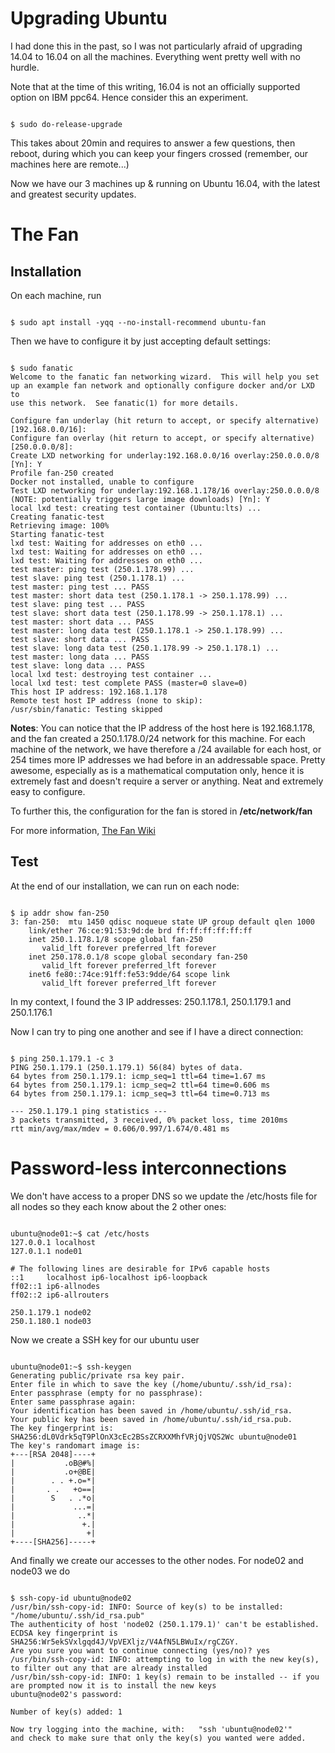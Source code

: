 # Upgrading Ubuntu

I had done this in the past, so I was not particularly afraid of upgrading 14.04 to 16.04 on all the machines. Everything went pretty well with no hurdle. 

Note that at the time of this writing, 16.04 is not an officially  supported option on IBM ppc64. Hence consider this an experiment. 

<pre><code>
$ sudo do-release-upgrade
</pre></code>

This takes about 20min and requires to answer a few questions, then reboot, during which you can keep your fingers crossed (remember, our machines here are remote...)

Now we have our 3 machines up & running on Ubuntu 16.04, with the latest and greatest security updates. 

# The Fan
## Installation

On each machine, run 

<pre><code>
$ sudo apt install -yqq --no-install-recommend ubuntu-fan
</pre></code>


Then we have to configure it by just accepting default settings: 

<pre><code>
$ sudo fanatic
Welcome to the fanatic fan networking wizard.  This will help you set
up an example fan network and optionally configure docker and/or LXD to
use this network.  See fanatic(1) for more details.

Configure fan underlay (hit return to accept, or specify alternative) [192.168.0.0/16]: 
Configure fan overlay (hit return to accept, or specify alternative) [250.0.0.0/8]: 
Create LXD networking for underlay:192.168.0.0/16 overlay:250.0.0.0/8 [Yn]: Y
Profile fan-250 created
Docker not installed, unable to configure
Test LXD networking for underlay:192.168.1.178/16 overlay:250.0.0.0/8
(NOTE: potentially triggers large image downloads) [Yn]: Y
local lxd test: creating test container (Ubuntu:lts) ...
Creating fanatic-test
Retrieving image: 100%
Starting fanatic-test
lxd test: Waiting for addresses on eth0 ...
lxd test: Waiting for addresses on eth0 ...
lxd test: Waiting for addresses on eth0 ...
test master: ping test (250.1.178.99) ...
test slave: ping test (250.1.178.1) ...
test master: ping test ... PASS
test master: short data test (250.1.178.1 -> 250.1.178.99) ...
test slave: ping test ... PASS
test slave: short data test (250.1.178.99 -> 250.1.178.1) ...
test master: short data ... PASS
test master: long data test (250.1.178.1 -> 250.1.178.99) ...
test slave: short data ... PASS
test slave: long data test (250.1.178.99 -> 250.1.178.1) ...
test master: long data ... PASS
test slave: long data ... PASS
local lxd test: destroying test container ...
local lxd test: test complete PASS (master=0 slave=0)
This host IP address: 192.168.1.178
Remote test host IP address (none to skip): 
/usr/sbin/fanatic: Testing skipped
</pre></code>

**Notes**: You can notice that the IP address of the host here is 192.168.1.178, and the fan created a 250.1.178.0/24 network for this machine. For each machine of the network, we have therefore a /24 available for each host, or 254 times more IP addresses we had before in an addressable space. Pretty awesome, especially as is a mathematical computation only, hence it is extremely fast and doesn't require a server or anything. Neat and extremely easy to configure. 

To further this, the configuration for the fan is stored in **/etc/network/fan** 

For more information, [The Fan Wiki](https://wiki.ubuntu.com/FanNetworking)

## Test

At the end of our installation, we can run on each node: 

<pre><code>
$ ip addr show fan-250
3: fan-250: <BROADCAST,MULTICAST,UP,LOWER_UP> mtu 1450 qdisc noqueue state UP group default qlen 1000
    link/ether 76:ce:91:53:9d:de brd ff:ff:ff:ff:ff:ff
    inet 250.1.178.1/8 scope global fan-250
       valid_lft forever preferred_lft forever
    inet 250.178.0.1/8 scope global secondary fan-250
       valid_lft forever preferred_lft forever
    inet6 fe80::74ce:91ff:fe53:9dde/64 scope link 
       valid_lft forever preferred_lft forever
</pre></code>

In my context, I found the 3 IP addresses: 250.1.178.1, 250.1.179.1 and 250.1.176.1

Now I can try to ping one another and see if I have a direct connection: 

<pre><code>
$ ping 250.1.179.1 -c 3
PING 250.1.179.1 (250.1.179.1) 56(84) bytes of data.
64 bytes from 250.1.179.1: icmp_seq=1 ttl=64 time=1.67 ms
64 bytes from 250.1.179.1: icmp_seq=2 ttl=64 time=0.606 ms
64 bytes from 250.1.179.1: icmp_seq=3 ttl=64 time=0.713 ms

--- 250.1.179.1 ping statistics ---
3 packets transmitted, 3 received, 0% packet loss, time 2010ms
rtt min/avg/max/mdev = 0.606/0.997/1.674/0.481 ms
</pre></code>

# Password-less interconnections

We don't have access to a proper DNS so we update the /etc/hosts file for all nodes so they each know about the 2 other ones: 

<pre><code>
ubuntu@node01:~$ cat /etc/hosts
127.0.0.1 localhost
127.0.1.1 node01

# The following lines are desirable for IPv6 capable hosts
::1     localhost ip6-localhost ip6-loopback
ff02::1 ip6-allnodes
ff02::2 ip6-allrouters

250.1.179.1 node02
250.1.180.1 node03
</pre></code>

Now we create a SSH key for our ubuntu user 

<pre><code>
ubuntu@node01:~$ ssh-keygen 
Generating public/private rsa key pair.
Enter file in which to save the key (/home/ubuntu/.ssh/id_rsa): 
Enter passphrase (empty for no passphrase): 
Enter same passphrase again: 
Your identification has been saved in /home/ubuntu/.ssh/id_rsa.
Your public key has been saved in /home/ubuntu/.ssh/id_rsa.pub.
The key fingerprint is:
SHA256:dL0Vdrk5qT9PlOnX3cEc2BSsZCRXXMhfVRjQjVQS2Wc ubuntu@node01
The key's randomart image is:
+---[RSA 2048]----+
|           .oB@#%|
|           .o+@BE|
|        . . +.o=*|
|       . .   +o==|
|        S   . .*o|
|             ...=|
|              ..*|
|               +.|
|                +|
+----[SHA256]-----+
</pre></code>

And finally we create our accesses to the other nodes. For node02 and node03 we do 

<pre><code>
$ ssh-copy-id ubuntu@node02
/usr/bin/ssh-copy-id: INFO: Source of key(s) to be installed: "/home/ubuntu/.ssh/id_rsa.pub"
The authenticity of host 'node02 (250.1.179.1)' can't be established.
ECDSA key fingerprint is SHA256:Wr5ekSVxlgqd4J/VpVEXljz/V4AfN5LBWuIx/rgCZGY.
Are you sure you want to continue connecting (yes/no)? yes
/usr/bin/ssh-copy-id: INFO: attempting to log in with the new key(s), to filter out any that are already installed
/usr/bin/ssh-copy-id: INFO: 1 key(s) remain to be installed -- if you are prompted now it is to install the new keys
ubuntu@node02's password: 

Number of key(s) added: 1

Now try logging into the machine, with:   "ssh 'ubuntu@node02'"
and check to make sure that only the key(s) you wanted were added.
</pre></code>